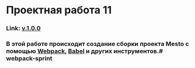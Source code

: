# Проектная работа 11
### Link: [v.1.0.0](https://github.com/echoreverb/webpack-sprint)
### В этой работе происходит создание сборки проекта Mesto с помощью [Webpack](http://webpack.js.org), [Babel](http://babeljs.io) и других инструментов.# webpack-sprint

